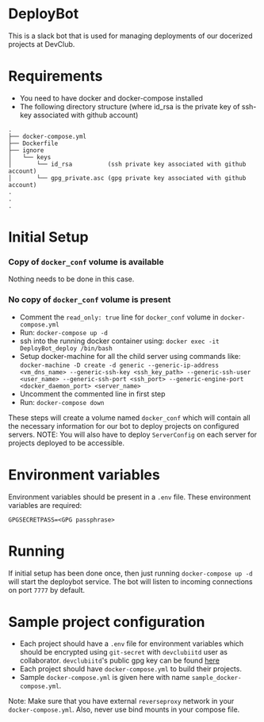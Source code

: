 # DeployBot
This is a slack bot that is used for managing deployments of our docerized projects at DevClub.

# Requirements
- You need to have docker and docker-compose installed
- The following directory structure (where id_rsa is the private key of ssh-key associated with github account)
```
.
├── docker-compose.yml
├── Dockerfile
├── ignore
│   └── keys
│       └── id_rsa          (ssh private key associated with github account)
│       └── gpg_private.asc (gpg private key associated with github account)
.
.
.
```
# Initial Setup
### Copy of `docker_conf` volume is available
Nothing needs to be done in this case.
### No copy of `docker_conf` volume is present
- Comment the `read_only: true` line for `docker_conf` volume in `docker-compose.yml`
- Run: `docker-compose up -d`
- ssh into the running docker container using: `docker exec -it DeployBot_deploy /bin/bash`
- Setup docker-machine for all the child server using commands like: `docker-machine -D create -d generic --generic-ip-address <vm_dns_name> --generic-ssh-key <ssh_key_path> --generic-ssh-user <user_name> --generic-ssh-port <ssh_port> --generic-engine-port <docker_daemon_port> <server_name>`
- Uncomment the commented line in first step
- Run: `docker-compose down`

These steps will create a volume named `docker_conf` which will contain all the necessary information for our bot to deploy projects on configured servers.
NOTE: You will also have to deploy `ServerConfig` on each server for projects deployed to be accessible. 

# Environment variables
Environment variables should be present in a `.env` file. These environment variables are required:
```
GPGSECRETPASS=<GPG passphrase>
```

# Running
If initial setup has been done once, then just running `docker-compose up -d` will start the deploybot service. The bot will listen to incoming connections on port `7777` by default.

# Sample project configuration
- Each project should have a `.env` file for environment variables which should be encrypted using `git-secret` with `devclubiitd` user as collaborator. `devclubiitd`'s public gpg key can be found [here](https://api.github.com/users/devclubiitd/gpg_keys)
- Each project should have `docker-compose.yml` to build their projects.
- Sample `docker-compose.yml` is given here with name `sample_docker-compose.yml`.

Note: Make sure that you have external `reverseproxy` network in your `docker-compose.yml`. Also, never use bind mounts in your compose file.